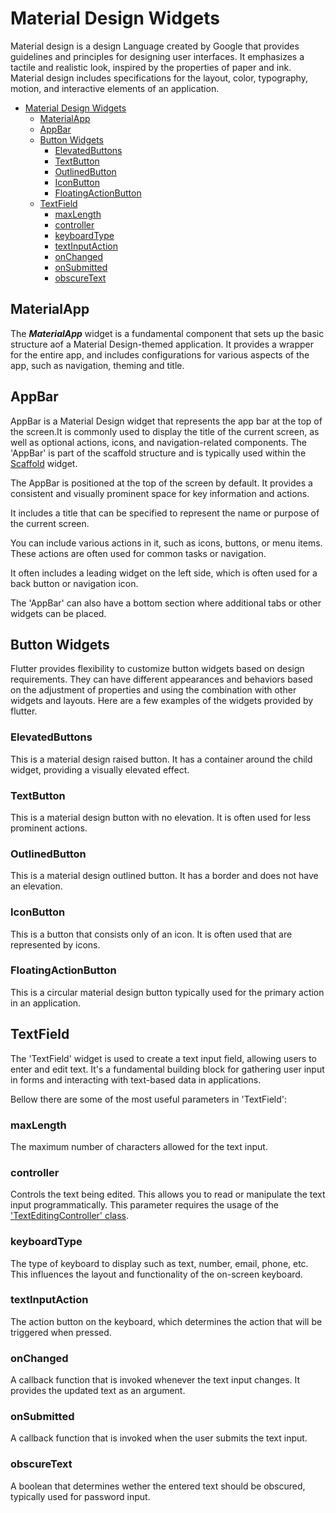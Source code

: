 # Material Design Widgets

Material design is a design Language created by Google that provides guidelines and principles for designing user interfaces. It emphasizes a tactile and realistic look, inspired by the properties of paper and ink. Material design includes specifications for the layout, color, typography, motion, and interactive elements of an application.

- [Material Design Widgets](#material-design-widgets)
  - [MaterialApp](#materialapp)
  - [AppBar](#appbar)
  - [Button Widgets](#button-widgets)
    - [ElevatedButtons](#elevatedbuttons)
    - [TextButton](#textbutton)
    - [OutlinedButton](#outlinedbutton)
    - [IconButton](#iconbutton)
    - [FloatingActionButton](#floatingactionbutton)
  - [TextField](#textfield)
    - [maxLength](#maxlength)
    - [controller](#controller)
    - [keyboardType](#keyboardtype)
    - [textInputAction](#textinputaction)
    - [onChanged](#onchanged)
    - [onSubmitted](#onsubmitted)
    - [obscureText](#obscuretext)

## MaterialApp

The ***MaterialApp*** widget is a fundamental component that sets up the basic structure aof a Material Design-themed application. It provides a wrapper for the entire app, and includes configurations for various aspects of the app, such as navigation, theming and title.

## AppBar

AppBar is a Material Design widget that represents the app bar at the top of the screen.It is commonly used to display the title of the current screen, as well as optional actions, icons, and navigation-related components. The 'AppBar' is part of the scaffold structure and is typically used within the [Scaffold](structural_layout.md#scaffold) widget.

The AppBar is positioned at the top of the screen by default. It provides a consistent and visually prominent space for key information and actions. 

It includes a title that can be specified to represent the name or purpose of the current screen.

You can include various actions in it, such as icons, buttons, or menu items. These actions are often used for common tasks or navigation.

It often includes a leading widget on the left side, which is often used for a back button or navigation icon.

The 'AppBar' can also have a bottom section where additional tabs or other widgets can be placed.

## Button Widgets

Flutter provides flexibility to customize button widgets based on design requirements. They can have different appearances and behaviors based on the adjustment of properties and using the combination with other widgets and layouts. Here are a few examples of the widgets provided by flutter.

### ElevatedButtons

This is a material design raised button. It has a container around the child widget, providing a visually elevated effect.

### TextButton

This is a material design button with no elevation. It is often used for less prominent actions.

### OutlinedButton

This is a material design outlined button. It has a border and does not have an elevation.

### IconButton

This is a button that consists only of an icon. It is often used that are represented by icons.

### FloatingActionButton

This is a circular material design button typically used for the primary action in an application.

## TextField

The 'TextField' widget is used to create a text input field, allowing users to enter and edit text. It's a fundamental building block for gathering user input in forms and interacting with text-based data in applications.

Bellow there are some of the most useful parameters in 'TextField':

### maxLength

The maximum number of characters allowed for the text input.

### controller

Controls the text being edited. This allows you to read or manipulate the text input programmatically. This parameter requires the usage of the ['TextEditingController' class](../../DART_BASICS/classes.md#texteditingcontroller).

### keyboardType

The type of keyboard to display such as text, number, email, phone, etc. This influences the layout and functionality of the on-screen keyboard.

### textInputAction

The action button on the keyboard, which determines the action that will be triggered when pressed.

### onChanged

A callback function that is invoked whenever the text input changes. It provides the updated text as an argument.

### onSubmitted

A callback function that is invoked when the user submits the text input.

### obscureText

A boolean that determines wether the entered text should be obscured, typically used for password input.
